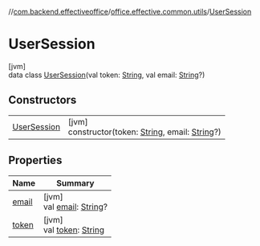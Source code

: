 //[com.backend.effectiveoffice](IdeaProjects/labs-office-elevator/effectiveOfficeBackend/documentation/gfm/index.md)/[office.effective.common.utils](IdeaProjects/labs-office-elevator/effectiveOfficeBackend/documentation/gfm/com.backend.effectiveoffice/office.effective.common.utils/index.md)/[UserSession](IdeaProjects/labs-office-elevator/effectiveOfficeBackend/documentation/gfm/com.backend.effectiveoffice/office.effective.common.utils/-user-session/index.md)

# UserSession

[jvm]\
data class [UserSession](IdeaProjects/labs-office-elevator/effectiveOfficeBackend/documentation/gfm/com.backend.effectiveoffice/office.effective.common.utils/-user-session/index.md)(val token: [String](https://kotlinlang.org/api/latest/jvm/stdlib/kotlin/-string/index.html), val email: [String](https://kotlinlang.org/api/latest/jvm/stdlib/kotlin/-string/index.html)?)

## Constructors

| | |
|---|---|
| [UserSession](IdeaProjects/labs-office-elevator/effectiveOfficeBackend/documentation/gfm/com.backend.effectiveoffice/office.effective.common.utils/-user-session/-user-session.md) | [jvm]<br>constructor(token: [String](https://kotlinlang.org/api/latest/jvm/stdlib/kotlin/-string/index.html), email: [String](https://kotlinlang.org/api/latest/jvm/stdlib/kotlin/-string/index.html)?) |

## Properties

| Name | Summary |
|---|---|
| [email](IdeaProjects/labs-office-elevator/effectiveOfficeBackend/documentation/gfm/com.backend.effectiveoffice/office.effective.common.utils/-user-session/email.md) | [jvm]<br>val [email](IdeaProjects/labs-office-elevator/effectiveOfficeBackend/documentation/gfm/com.backend.effectiveoffice/office.effective.common.utils/-user-session/email.md): [String](https://kotlinlang.org/api/latest/jvm/stdlib/kotlin/-string/index.html)? |
| [token](IdeaProjects/labs-office-elevator/effectiveOfficeBackend/documentation/gfm/com.backend.effectiveoffice/office.effective.common.utils/-user-session/token.md) | [jvm]<br>val [token](IdeaProjects/labs-office-elevator/effectiveOfficeBackend/documentation/gfm/com.backend.effectiveoffice/office.effective.common.utils/-user-session/token.md): [String](https://kotlinlang.org/api/latest/jvm/stdlib/kotlin/-string/index.html) |
